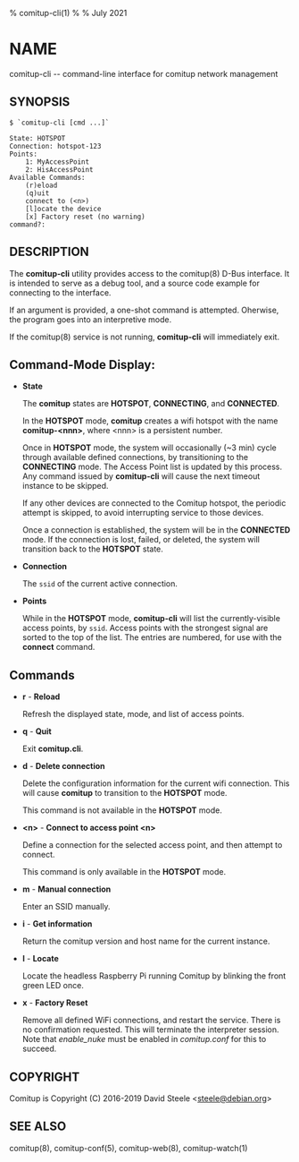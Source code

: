 % comitup-cli(1)
%
% July 2021

# NAME

comitup-cli -- command-line interface for comitup network management

## SYNOPSIS

    $ `comitup-cli [cmd ...]`
    
    State: HOTSPOT
    Connection: hotspot-123
    Points:
        1: MyAccessPoint
        2: HisAccessPoint
    Available Commands:
        (r)eload
        (q)uit
        connect to (<n>)
        [l]ocate the device
        [x] Factory reset (no warning)
    command?:

## DESCRIPTION

The **comitup-cli** utility provides access to the comitup(8) D-Bus interface.
It is intended to serve as a debug tool, and a source code example for
connecting to the interface.

If an argument is provided, a one-shot command is attempted. Oherwise, the
program goes into an interpretive mode.

If the comitup(8) service is not running, **comitup-cli** will immediately exit.

## Command-Mode Display:

  * **State**

    The **comitup** states are **HOTSPOT**, **CONNECTING**, and **CONNECTED**. 

    In the **HOTSPOT** mode, **comitup** creates a wifi hotspot with the
    name **comitup-&lt;nnn&gt;**, where &lt;nnn&gt; is a persistent number.

    Once in **HOTSPOT** mode, the system will occasionally (~3 min) cycle
    through available defined connections, by transitioning to the
    **CONNECTING** mode. The Access Point list is updated by this process.
    Any command issued by **comitup-cli** will cause the next
    timeout instance to be skipped.

    If any other devices are connected to the Comitup hotspot, the periodic
    attempt is skipped, to avoid interrupting service to those devices.

    Once a connection is established, the system will be in the **CONNECTED**
    mode. If the connection is lost, failed, or deleted, the system will
    transition back to the **HOTSPOT** state.

  * **Connection**

    The `ssid` of the current active connection.

  * **Points**

    While in the **HOTSPOT** mode, **comitup-cli** will list the
    currently-visible access points, by `ssid`. Access points with the
    strongest signal are sorted to the top of the list. The entries are
    numbered, for use with the __connect__ command.

## Commands

  * __r__ - **Reload**

    Refresh the displayed state, mode, and list of access points.

  * __q__ - **Quit**

    Exit **comitup.cli**.

  * __d__ - **Delete connection**

    Delete the configuration information for the current wifi connection.
    This will cause **comitup** to transition to the **HOTSPOT** mode. 

    This command is not available in the **HOTSPOT** mode.

  * __&lt;n&gt;__ - **Connect to access point &lt;n&gt;**

    Define a connection for the selected access point, and then attempt to
    connect.

    This command is only available in the **HOTSPOT** mode.

  * __m__ - **Manual connection**

    Enter an SSID manually.

  * __i__ - **Get information**

    Return the comitup version and host name for the current instance.

  * __l__ - **Locate**

    Locate the headless Raspberry Pi running Comitup by blinking the front
    green LED once.

  * __x__ - **Factory Reset**

    Remove all defined WiFi connections, and restart the service. There is no
    confirmation requested. This will terminate the interpreter session. Note
    that _enable_nuke_ must be enabled in _comitup.conf_ for this to succeed.

## COPYRIGHT

Comitup is Copyright (C) 2016-2019 David Steele &lt;steele@debian.org&gt;

## SEE ALSO

comitup(8), comitup-conf(5), comitup-web(8), comitup-watch(1)

